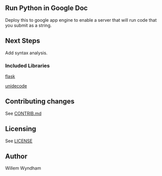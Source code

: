## Run Python in Google Doc
Deploy this to google app engine to enable a server that will run code that you submit as a string.

## Next Steps
Add syntax analysis.

### Included Libraries
[flask](http://flask.pocoo.org/)

[unidecode](https://pypi.python.org/pypi/Unidecode)


## Contributing changes
See [CONTRIB.md](CONTRIB.md)

## Licensing
See [LICENSE](LICENSE)

## Author
Willem Wyndham
